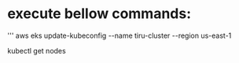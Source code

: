 # execute bellow commands:
'''
aws eks update-kubeconfig --name tiru-cluster --region us-east-1
 
kubectl get nodes


